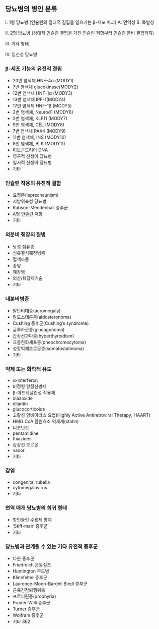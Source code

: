 ## 당뇨병의 병인 분류

I. 1형 당뇨병
(인슐린의 절대적 결핍을 일으키는 β-세포 파괴)
A. 면역성
B. 특발성

II. 2형 당뇨병
(상대적 인슐린 결핍을 가진 인슐린 저항부터 인슐린 분비 결핍까지)

III. 기타 형태

IV. 임신성 당뇨병

### β-세포 기능의 유전적 결핍
*   20번 염색체 HNF-4α (MODY1)
*   7번 염색체 glucokinase(MODY2)
*   12번 염색체 HNF-1α (MODY3)
*   13번 염색체 IPF-1(MODY4)
*   17번 염색체 HNF-1β (MODY5)
*   2번 염색체, Neurod1 (MODY6)
*   2번 염색체, KLF11 (MODY7)
*   9번 염색체, CEL (MODY8)
*   7번 염색체 PAX4 (MODY9)
*   11번 염색체, INS (MODY10)
*   8번 염색체, BLK (MODY11)
*   미토콘드리아 DNA
*   영구적 신생아 당뇨병
*   일시적 신생아 당뇨병
*   기타

### 인슐린 작용의 유전적 결함
*   요정증(leprechaunism)
*   지방위축성 당뇨병
*   Rabson-Mendenhall 증후군
*   A형 인슐린 저항
*   기타

### 외분비 췌장의 질병
*   낭성 섬유증
*   섬유결석췌장병증
*   혈색소증
*   종양
*   췌장염
*   외상/췌장제거술
*   기타

### 내분비병증
*   말단비대증(acromegaly)
*   알도스테론증(aldosteronoma)
*   Cushing 증후군(Cushing’s syndrome)
*   글루카곤종(glucagonoma)
*   갑상선과다증(hyperthyroidism)
*   크롬친화세포종(pheochromocytoma)
*   성장억제호르몬종(somatostatinoma)
*   기타

### 약제 또는 화학적 유도
*   α-interferon
*   비정형 항정신병제
*   β-아드레날린성 작용제
*   diazoxide
*   dilantin
*   glucocorticoids
*   고활성 항바이러스 요법(Highly Active Antiretroviral Therapy; HAART)
*   HMG CoA 환원효소 억제제(statin)
*   니코틴산
*   pentamidine
*   thiazides
*   갑상선 호르몬
*   vacor
*   기타

### 감염
*   congenital rubella
*   cytomegalovirus
*   기타

### 면역 매개 당뇨병의 희귀 형태
*   항인슐린 수용체 항체
*   ‘Stiff-man’ 증후군
*   기타

### 당뇨병과 관계될 수 있는 기타 유전적 증후군
*   다운 증후군
*   Friedreich 운동실조
*   Huntington 무도병
*   Klinefelter 증후군
*   Laurence-Moon-Bardet-Biedl 증후군
*   근육긴장퇴행위축
*   프로피린증(prophyria)
*   Prader-Willi 증후군
*   Turner 증후군
*   Wolfram 증후군
*   기타
<PAGE>362